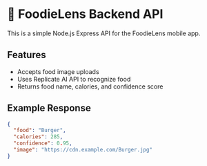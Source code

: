 # 🍔 FoodieLens Backend API

This is a simple Node.js Express API for the FoodieLens mobile app.

## Features
- Accepts food image uploads
- Uses Replicate AI API to recognize food
- Returns food name, calories, and confidence score

## Example Response
```json
{
  "food": "Burger",
  "calories": 285,
  "confidence": 0.95,
  "image": "https://cdn.example.com/Burger.jpg"
}
